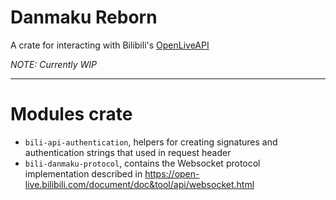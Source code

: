 # Danmaku Reborn
A crate for interacting with Bilibili's [OpenLiveAPI](https://open-live.bilibili.com/document/)

*NOTE: Currently WIP*

----
# Modules crate
- `bili-api-authentication`, helpers for creating signatures and authentication strings that used in request header 
- `bili-danmaku-protocol`, contains the Websocket protocol implementation described in https://open-live.bilibili.com/document/doc&tool/api/websocket.html 

